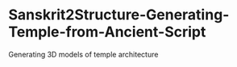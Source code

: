 # Sanskrit2Structure-Generating-Temple-from-Ancient-Script
Generating 3D models of temple architecture
